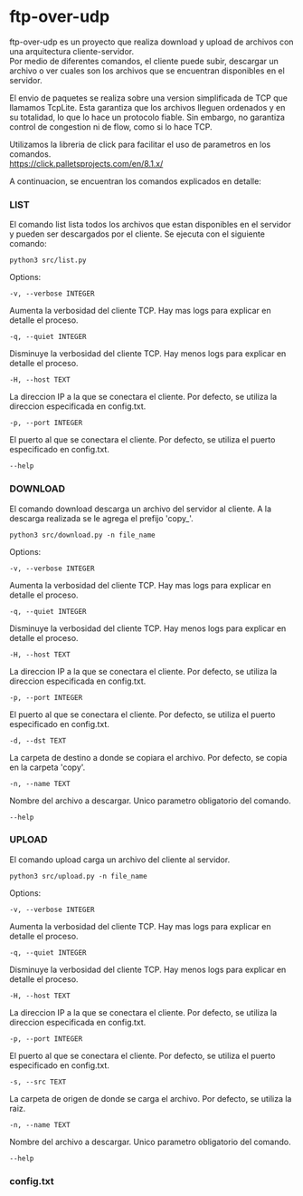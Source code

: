# ftp-over-udp

ftp-over-udp es un proyecto que realiza download y upload de archivos con una arquitectura cliente-servidor.  
Por medio de diferentes comandos, el cliente puede subir, descargar un archivo o ver cuales son los archivos que se encuentran disponibles en el servidor.  

El envio de paquetes se realiza sobre una version simplificada de TCP que llamamos TcpLite. Esta garantiza que los archivos lleguen ordenados y en su totalidad, lo que lo hace un protocolo fiable. Sin embargo, no garantiza control de congestion ni de flow, como si lo hace TCP.  

Utilizamos la libreria de click para facilitar el uso de parametros en los comandos.  
https://click.palletsprojects.com/en/8.1.x/  


A continuacion, se encuentran los comandos explicados en detalle:   

### LIST  

El comando list lista todos los archivos que estan disponibles en el servidor y pueden ser descargados por el cliente.
Se ejecuta con el siguiente comando:  

    python3 src/list.py 

Options:  

    -v, --verbose INTEGER  

Aumenta la verbosidad del cliente TCP. Hay mas logs para explicar en detalle el proceso.  

    -q, --quiet INTEGER  

Disminuye la verbosidad del cliente TCP. Hay menos logs para explicar en detalle el proceso.  

    -H, --host TEXT  

La direccion IP a la que se conectara el cliente. Por defecto, se utiliza la direccion especificada en config.txt.  

    -p, --port INTEGER  

El puerto al que se conectara el cliente. Por defecto, se utiliza el puerto especificado en config.txt.  

    --help   

### DOWNLOAD  

El comando download descarga un archivo del servidor al cliente. A la descarga realizada se le agrega el prefijo 'copy_'. 

    python3 src/download.py -n file_name  

Options:  

    -v, --verbose INTEGER  

Aumenta la verbosidad del cliente TCP. Hay mas logs para explicar en detalle el proceso.  

    -q, --quiet INTEGER  

Disminuye la verbosidad del cliente TCP. Hay menos logs para explicar en detalle el proceso.  

    -H, --host TEXT  

La direccion IP a la que se conectara el cliente. Por defecto, se utiliza la direccion especificada en config.txt.  

    -p, --port INTEGER  

El puerto al que se conectara el cliente. Por defecto, se utiliza el puerto especificado en config.txt.  

    -d, --dst TEXT  

La carpeta de destino a donde se copiara el archivo. Por defecto, se copia en la carpeta 'copy'.  

    -n, --name TEXT  

Nombre del archivo a descargar. Unico parametro obligatorio del comando.  

    --help  

### UPLOAD  

El comando upload carga un archivo del cliente al servidor.  

    python3 src/upload.py -n file_name  

Options:  

    -v, --verbose INTEGER  

Aumenta la verbosidad del cliente TCP. Hay mas logs para explicar en detalle el proceso.  

    -q, --quiet INTEGER  

Disminuye la verbosidad del cliente TCP. Hay menos logs para explicar en detalle el proceso.  

    -H, --host TEXT  

La direccion IP a la que se conectara el cliente. Por defecto, se utiliza la direccion especificada en config.txt.  

    -p, --port INTEGER  

El puerto al que se conectara el cliente. Por defecto, se utiliza el puerto especificado en config.txt.  

    -s, --src TEXT  

La carpeta de origen de donde se carga el archivo. Por defecto, se utiliza la raiz.  

    -n, --name TEXT  

Nombre del archivo a descargar. Unico parametro obligatorio del comando.  

    --help  

### config.txt  

